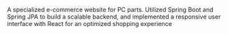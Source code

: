 A specialized e-commerce website for PC parts. Utilized Spring Boot and Spring JPA to build a scalable backend, and implemented a responsive user interface with React for an optimized shopping experience
